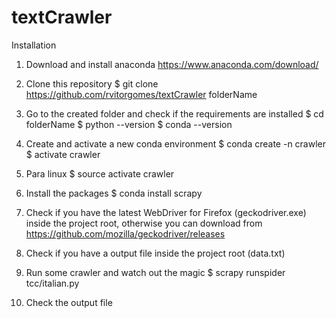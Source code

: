 # textCrawler

Installation

1. Download and install anaconda
https://www.anaconda.com/download/

2. Clone this repository
$ git clone https://github.com/rvitorgomes/textCrawler folderName

3. Go to the created folder and check if the requirements are installed
$ cd folderName
$ python --version
$ conda --version

4. Create and activate a new conda environment
$ conda create -n crawler
$ activate crawler

4. Para linux
$ source activate crawler

5. Install the packages
$ conda install scrapy

6. Check if you have the latest WebDriver for Firefox (geckodriver.exe) inside the project root, otherwise you can download from https://github.com/mozilla/geckodriver/releases

7. Check if you have a output file inside the project root (data.txt)

8. Run some crawler and watch out the magic
$ scrapy runspider tcc/italian.py

9. Check the output file




